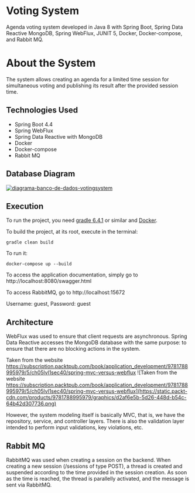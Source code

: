 # Voting System

Agenda voting system developed in Java 8 with Spring Boot, Spring Data Reactive MongoDB, Spring WebFlux, JUNIT 5, Docker, Docker-compose, and Rabbit MQ.

# About the System

The system allows creating an agenda for a limited time session for simultaneous voting and publishing its result after the provided session time.

## Technologies Used

- Spring Boot 4.4
- Spring WebFlux
- Spring Data Reactive with MongoDB
- Docker
- Docker-compose
- Rabbit MQ

## Database Diagram

[![diagrama-banco-de-dados-votingsystem](https://i.ibb.co/6FjHzR4/diagrama-banco-de-dados-votingsystem.png)](https://ibb.co/7KsnPJG)

## Execution

To run the project, you need [gradle 6.4.1](https://docs.gradle.org/6.4.1/release-notes.html) or similar and [Docker](https://docs.docker.com/engine/install/ubuntu/).

To build the project, at its root, execute in the terminal:

```
gradle clean build
```

To run it:

```
docker-compose up --build
```

To access the application documentation, simply go to http://localhost:8080/swagger.html

To access RabbitMQ, go to http://localhost:15672

Username: guest, Password: guest

## Architecture

WebFlux was used to ensure that client requests are asynchronous. Spring Data Reactive accesses the MongoDB database with the same purpose: to ensure that there are no blocking actions in the system.

Taken from the website https://subscription.packtpub.com/book/application_development/9781788995979/5/ch05lvl1sec40/spring-mvc-versus-webflux
![Taken from the website https://subscription.packtpub.com/book/application_development/9781788995979/5/ch05lvl1sec40/spring-mvc-versus-webflux](https://static.packt-cdn.com/products/9781788995979/graphics/d2af6e5b-5d26-448d-b54c-64b42d307736.png)

However, the system modeling itself is basically MVC, that is, we have the repository, service, and controller layers. There is also the validation layer intended to perform input validations, key violations, etc.

## Rabbit MQ

RabbitMQ was used when creating a session on the backend. When creating a new session (/sessions of type POST), a thread is created and suspended according to the time provided in the session creation. As soon as the time is reached, the thread is parallelly activated, and the message is sent via RabbitMQ.
